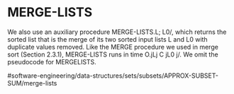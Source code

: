 # MERGE-LISTS

We also use an auxiliary procedure MERGE-LISTS.L; L0/, which returns the sorted list that is the merge of its two sorted input lists L and L0 with duplicate values removed. Like the MERGE procedure we used in merge sort (Section 2.3.1), MERGE-LISTS runs in time O.jLj C jL0 j/. We omit the pseudocode for MERGELISTS.



#software-engineering/data-structures/sets/subsets/APPROX-SUBSET-SUM/merge-lists
